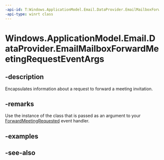 ```yaml
---
-api-id: T:Windows.ApplicationModel.Email.DataProvider.EmailMailboxForwardMeetingRequestEventArgs
-api-type: winrt class
---
```


<!-- Class syntax.
public class EmailMailboxForwardMeetingRequestEventArgs : Windows.ApplicationModel.Email.DataProvider.IEmailMailboxForwardMeetingRequestEventArgs
-->

# Windows.ApplicationModel.Email.DataProvider.EmailMailboxForwardMeetingRequestEventArgs

## -description
Encapsulates information about a request to forward a meeting invitation.

## -remarks
Use the instance of the class that is passed as an argument to your [ForwardMeetingRequested](emaildataproviderconnection_forwardmeetingrequested.md) event handler.

## -examples

## -see-also
